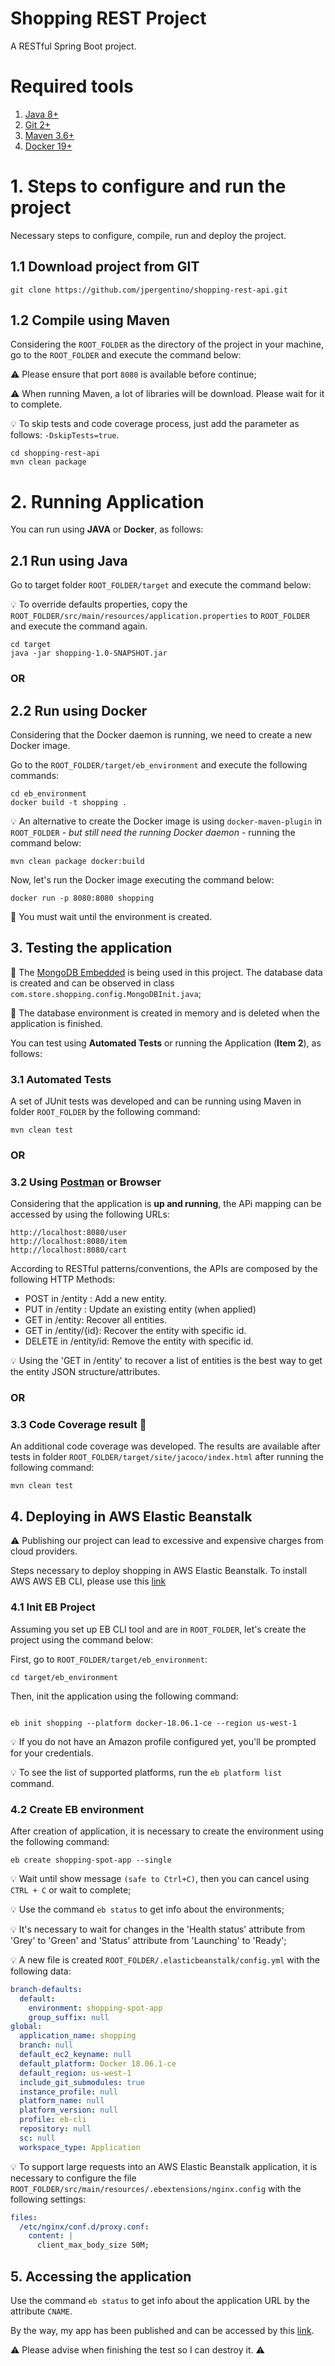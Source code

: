 Shopping REST Project
=============

A RESTful Spring Boot project.

# Required tools

1. [Java 8+](https://www.oracle.com/technetwork/pt/java/javase/downloads/jdk8-downloads-2133151.html)
2. [Git 2+](https://git-scm.com/downloads)
3. [Maven 3.6+](https://maven.apache.org)
4. [Docker 19+](https://www.docker.com)


# 1. Steps to configure and run the project

Necessary steps to configure, compile, run and deploy the project.


## 1.1 Download project from GIT

`git clone https://github.com/jpergentino/shopping-rest-api.git`


## 1.2 Compile using Maven

Considering the `ROOT_FOLDER` as the directory of the project in your machine, go to the `ROOT_FOLDER` and execute the command below:

:warning: Please ensure that port `8080` is available before continue;

:warning: When running Maven, a lot of libraries will be download. Please wait for it to complete.

:bulb: To skip tests and code coverage process, just add the parameter as follows: `-DskipTests=true`.

```console
cd shopping-rest-api
mvn clean package
```



# 2. Running Application

You can run using **JAVA** or **Docker**, as follows:

## 2.1 Run using Java

Go to target folder `ROOT_FOLDER/target` and execute the command below:

:bulb: To override defaults properties, copy the `ROOT_FOLDER/src/main/resources/application.properties` to `ROOT_FOLDER` and execute the command again.

```console
cd target
java -jar shopping-1.0-SNAPSHOT.jar
```

### OR


## 2.2 Run using Docker

Considering that the Docker daemon is running, we need to create a new Docker image. 

Go to the `ROOT_FOLDER/target/eb_environment` and execute the following commands:

```console
cd eb_environment
docker build -t shopping .
```

:bulb: An alternative to create the Docker image is using `docker-maven-plugin` in `ROOT_FOLDER` - _but still need the running Docker daemon_ - running the command below:

```console
mvn clean package docker:build
```

Now, let's run the Docker image executing the command below:

```console
docker run -p 8080:8080 shopping
```

:mega: You must wait until the environment is created.





## 3. Testing the application

:mega: The [MongoDB Embedded](https://www.mongodb.com) is being used in this project. The database data is created and can be observed in class `com.store.shopping.config.MongoDBInit.java`;

:mega: The database environment is created in memory and is deleted when the application is finished.

You can test using **Automated Tests** or running the Application (**Item 2**), as follows:

### 3.1 Automated Tests
A set of JUnit tests was developed and can be running using Maven in folder `ROOT_FOLDER` by the following command:

```console
mvn clean test
```

### OR

### 3.2 Using [Postman](https://www.getpostman.com) or Browser
Considering that the application is __up and running__, the APi mapping can be accessed by using the following URLs:

```
http://localhost:8080/user
http://localhost:8080/item
http://localhost:8080/cart
```

According to RESTful patterns/conventions, the APIs are composed by the following HTTP Methods:

- POST in /entity : Add a new entity.
- PUT in /entity : Update an existing entity (when applied)
- GET in /entity: Recover all entities.
- GET in /entity/{id}: Recover the entity with specific id.
- DELETE in /entity/id: Remove the entity with specific id.

:bulb: Using the 'GET in /entity' to recover a list of entities is the best way to get the entity JSON structure/attributes. 


### OR

### 3.3 Code Coverage result :gift:

An additional code coverage was developed. The results are available after tests in folder `ROOT_FOLDER/target/site/jacoco/index.html` after running the following command:

```console
mvn clean test
```




## 4. Deploying in AWS Elastic Beanstalk

:warning: Publishing our project can lead to excessive and expensive charges from cloud providers.

Steps necessary to deploy shopping in AWS Elastic Beanstalk. To install AWS AWS EB CLI, please use this [link](https://docs.aws.amazon.com/en_pv/elasticbeanstalk/latest/dg/eb-cli3-install.html)

### 4.1 Init EB Project

Assuming you set up EB CLI tool and are in `ROOT_FOLDER`, let's create the project using the command below:

First, go to `ROOT_FOLDER/target/eb_environment`:

```console
cd target/eb_environment
```

Then, init the application using the following command:

```console

eb init shopping --platform docker-18.06.1-ce --region us-west-1
```
:bulb: If you do not have an Amazon profile configured yet, you'll be prompted for your credentials.

:bulb: To see the list of supported platforms, run the `eb platform list` command.

### 4.2 Create EB environment

After creation of application, it is necessary to create the environment using the following command:

```console
eb create shopping-spot-app --single
```

:bulb: Wait until show message `(safe to Ctrl+C)`, then you can cancel using `CTRL + C` or wait to complete;

:bulb: Use the command `eb status` to get info about the environments;
 
:bulb: It's necessary to wait for changes in the 'Health status' attribute from 'Grey' to 'Green' and 'Status' attribute from 'Launching' to 'Ready';
 
:bulb: A new file is created `ROOT_FOLDER/.elasticbeanstalk/config.yml` with the following data:

```yaml
branch-defaults:
  default:
    environment: shopping-spot-app
    group_suffix: null
global:
  application_name: shopping
  branch: null
  default_ec2_keyname: null
  default_platform: Docker 18.06.1-ce
  default_region: us-west-1
  include_git_submodules: true
  instance_profile: null
  platform_name: null
  platform_version: null
  profile: eb-cli
  repository: null
  sc: null
  workspace_type: Application
```

:bulb: To support large requests into an AWS Elastic Beanstalk application, it is necessary to configure the file `ROOT_FOLDER/src/main/resources/.ebextensions/nginx.config` with the following settings:

```yaml
files:
  /etc/nginx/conf.d/proxy.conf:
    content: |
      client_max_body_size 50M;
```

## 5. Accessing the application

Use the command `eb status` to get info about the application URL by the attribute `CNAME`.

By the way, my app has been published and can be accessed by this [link](http://shopping-spot-app.cmhr9pnrbz.us-west-1.elasticbeanstalk.com).

:warning: Please advise when finishing the test so I can destroy it. :warning: